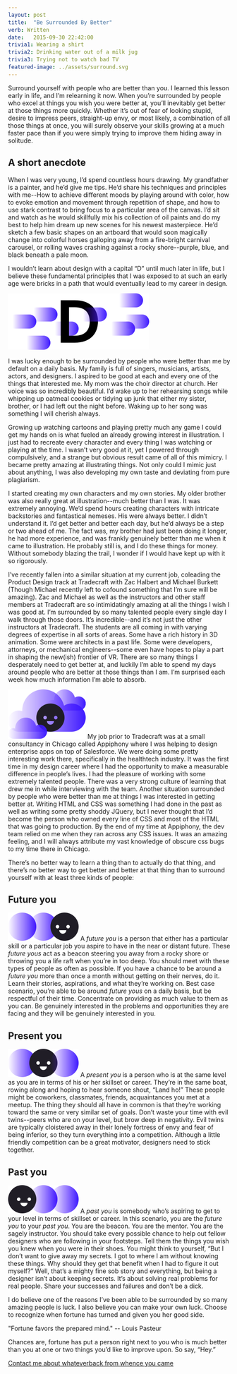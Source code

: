 ```yaml
---
layout: post
title:  "Be Surrounded By Better"
verb: Written
date:   2015-09-30 22:42:00
trivia1: Wearing a shirt
trivia2: Drinking water out of a milk jug
trivia3: Trying not to watch bad TV
featured-image: ../assets/surround.svg
---
```


<span class="quote">Surround yourself with people who are better than you.</span> I learned this lesson early in life, and I’m relearning it now. When you’re surrounded by people who excel at things you wish you were better at, you’ll inevitably get better at those things more quickly. Whether it’s out of fear of looking stupid, desire to impress peers, straight-up envy, or most likely, a combination of all those things at once, you will surely observe your skills growing at a much faster pace than if you were simply trying to improve them hiding away in solitude.

A short anecdote
---
When I was very young, I’d spend countless hours drawing. My grandfather is a painter, and he’d give me tips. He’d share his techniques and principles with me--How to achieve different moods by playing around with color, how to evoke emotion and movement through repetition of shape, and how to use stark contrast to bring focus to a particular area of the canvas. I’d sit and watch as he would skillfully mix his collection of oil paints and do my best to help him dream up new scenes for his newest masterpiece. He’d sketch a few basic shapes on an artboard that would soon magically change into colorful horses galloping away from a fire-bright carnival carousel, or rolling waves crashing against a rocky shore--purple, blue, and black beneath a pale moon.

I wouldn’t learn about design with a capital “D” until much later in life, but I believe these fundamental principles that I was exposed to at such an early age were bricks in a path that would eventually lead to my career in design.

<img class="full-image" src="../assets/D.svg"/>

I was lucky enough to be surrounded by people who were better than me by default on a daily basis. My family is full of singers, musicians, artists, actors, and designers. I aspired to be good at each and every one of the things that interested me. My mom was the choir director at church. Her voice was so incredibly beautiful. I’d wake up to her rehearsing songs while whipping up oatmeal cookies or tidying up junk that either my sister, brother, or I had left out the night before. Waking up to her song was something I will cherish always. 

Growing up watching cartoons and playing pretty much any game I could get my hands on is what fueled an already growing interest in illustration. I just had to recreate every character and every thing I was watching or playing at the time. I wasn’t very good at it, yet I powered through compulsively, and a strange but obvious result came of all of this mimicry. I became pretty amazing at illustrating things. Not only could I mimic just about anything, I was also developing my own taste and deviating from pure plagiarism. 

I started creating my own characters and my own stories. My older brother was also really great at illustration--much better than I was. It was extremely annoying. We’d spend hours creating characters with intricate backstories and fantastical nemeses. His were always better. I didn’t understand it. I’d get better and better each day, but he’d always be a step or two ahead of me. The fact was, my brother had just been doing it longer, he had more experience, and was frankly genuinely better than me when it came to illustration. He probably still is, and I do these things for money. Without somebody blazing the trail, I wonder if I would have kept up with it so rigorously.

I’ve recently fallen into a similar situation at my current job, coleading the Product Design track at Tradecraft with Zac Halbert and Michael Burkett (Though Michael recently left to cofound something that I’m sure will be amazing). Zac and Michael as well as the instructors and other staff members at Tradecraft are so intimidatingly amazing at all the things I wish I was good at. I’m surrounded by so many talented people every single day I walk through those doors. It’s incredible--and it’s not just the other instructors at Tradecraft. The students are all coming in with varying degrees of expertise in all sorts of areas. Some have a rich history in 3D animation. Some were architects in a past life. Some were developers, attorneys, or mechanical engineers--some even have hopes to play a part in shaping the new(ish) frontier of VR. There are so many things I desperately need to get better at, and luckily I’m able to spend my days around people who are better at those things than I am. I’m surprised each week how much information I’m able to absorb. 

<img class="left-image" src="../assets/clouds.svg"/>
My job prior to Tradecraft was at a small consultancy in Chicago called Appiphony where I was helping to design enterprise apps on top of Salesforce. We were doing some pretty interesting work there, specifically in the healthtech industry. It was the first time in my design career where I had the opportunity to make a measurable difference in people’s lives. I had the pleasure of working with some extremely talented people. There was a very strong culture of learning that drew me in while interviewing with the team. Another situation surrounded by people who were better than me at things I was interested in getting better at. Writing HTML and CSS was something I had done in the past as well as writing some pretty shoddy JQuery, but I never thought that I’d become the person who owned every line of CSS and most of the HTML that was going to production. By the end of my time at Appiphony, the dev team relied on me when they ran across any CSS issues. It was an amazing feeling, and I will always attribute my vast knowledge of obscure css bugs to my time there in Chicago.

There’s no better way to learn a thing than to actually do that thing, and there’s no better way to get better and better at that thing than to surround yourself with at least three kinds of people:

Future you
---
<img class="right-image" src="../assets/future.svg"/>
A <em>future you</em> is a person that either has a particular skill or a particular job you aspire to have in the near or distant future. These <em>future yous</em> act as a beacon steering you away from a rocky shore or throwing you a life raft when you’re in too deep. You should meet with these types of people as often as possible. If you have a chance to be around a <em>future you</em> more than once a month without getting on their nerves, do it. Learn their stories, aspirations, and what they’re working on. Best case scenario, you’re able to be around <em>future yous</em> on a daily basis, but be respectful of their time. Concentrate on providing as much value to them as you can. Be genuinely interested in the problems and opportunities they are facing and they will be genuinely interested in you.

Present you
---
<img class="right-image" src="../assets/present.svg"/>
A <em>present you</em> is a person who is at the same level as you are in terms of his or her skillset or career. They’re in the same boat, rowing along and hoping to hear someone shout, “Land ho!” These people might be coworkers, classmates, friends, acquaintances you met at a meetup. The thing they should all have in common is that they’re working toward the same or very similar set of goals. Don’t waste your time with evil twins--peers who are on your level, but brow deep in negativity. Evil twins are typically cloistered away in their lonely fortress of envy and fear of being inferior, so they turn everything into a competition. Although a little friendly competition can be a great motivator, designers need to stick together. 

Past you
---
<img class="right-image" src="../assets/past.svg"/>
A <em>past you</em> is somebody who’s aspiring to get to your level in terms of skillset or career. In this scenario, you are the <em>future you</em> to your <em>past you</em>. You are the beacon. You are the mentor. You are the sagely instructor. You should take every possible chance to help out fellow designers who are following in your footsteps. Tell them the things you wish you knew when you were in their shoes. You might think to yourself, “But I don’t want to give away my secrets. I got to where I am without knowing these things. Why should they get that benefit when I had to figure it out myself?” Well, that’s a mighty fine sob story and everything, but being a designer isn’t about keeping secrets. It’s about solving real problems for real people. Share your successes and failures and don’t be a dick.

I do believe one of the reasons I’ve been able to be surrounded by so many amazing people is luck. I also believe you can make your own luck. Choose to recognize when fortune has turned and given you her good side. 

<span class="quote">"Fortune favors the prepared mind." <span class="quote-author">-- Louis Pasteur</span></span>

Chances are, fortune has put a person right next to you who is much better than you at one or two things you’d like to improve upon. So say, “Hey.”

<a href="../" class="text-link text-link--primary">Contact me about whatever</a><a href="../" class="text-link text-link--secondary">back from whence you came</a>




